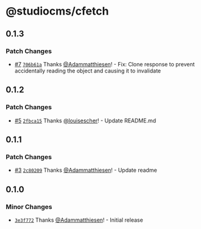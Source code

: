 # @studiocms/cfetch

## 0.1.3

### Patch Changes

- [#7](https://github.com/withstudiocms/cfetch/pull/7) [`706b61a`](https://github.com/withstudiocms/cfetch/commit/706b61a79fe7a2cc491f79862800840d057124ab) Thanks [@Adammatthiesen](https://github.com/Adammatthiesen)! - Fix: Clone response to prevent accidentally reading the object and causing it to invalidate

## 0.1.2

### Patch Changes

- [#5](https://github.com/withstudiocms/cfetch/pull/5) [`2fbca15`](https://github.com/withstudiocms/cfetch/commit/2fbca15c7e022a0c58e286c4a3f915a41aac8919) Thanks [@louisescher](https://github.com/louisescher)! - Update README.md

## 0.1.1

### Patch Changes

- [#3](https://github.com/withstudiocms/cfetch/pull/3) [`2c80209`](https://github.com/withstudiocms/cfetch/commit/2c80209773041f59159671fccaa0d286e7807452) Thanks [@Adammatthiesen](https://github.com/Adammatthiesen)! - Update readme

## 0.1.0

### Minor Changes

- [`3e3f772`](https://github.com/withstudiocms/cfetch/commit/3e3f77285e8fe17a94b5db3cbf23ecfec98e0af2) Thanks [@Adammatthiesen](https://github.com/Adammatthiesen)! - Initial release

